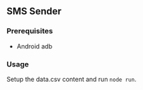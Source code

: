 ## SMS Sender

### Prerequisites

* Android adb

### Usage

Setup the data.csv content and run `node run`.